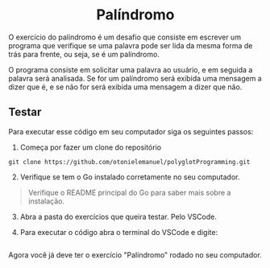 <h1 align="center">Palíndromo</h1>

O exercício do palíndromo é um desafio que consiste em escrever um programa que verifique se uma palavra pode ser lida da mesma forma de trás para frente, ou seja, se é um palíndromo.

O programa consiste em solicitar uma palavra ao usuário, e em seguida a palavra será analisada. Se for um palíndromo será exibida uma mensagem a dizer que é, e se não for será exibida uma mensagem a dizer que não.

## Testar

Para executar esse código em seu computador siga os seguintes passos:

1. Começa por fazer um clone do repositório

```
git clone https://github.com/otonielemanuel/polyglotProgramming.git
```

2. Verifique se tem o Go instalado corretamente no seu computador.

> Verifique o README principal do Go para saber mais sobre a instalação.

3. Abra a pasta do exercícios que queira testar. Pelo VSCode.

4. Para executar o código abra o terminal do VSCode e digite:

```

```

Agora você já deve ter o exercício "Palíndromo" rodado no seu computador.
